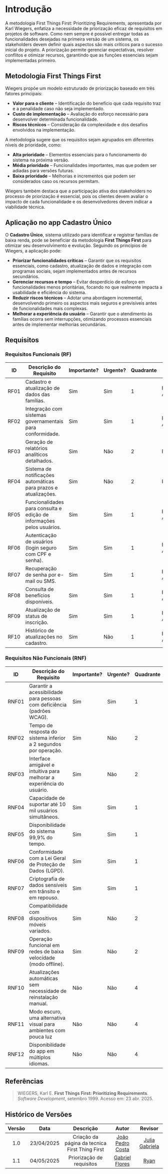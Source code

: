# Introdução

A metodologia First Things First: Prioritizing Requirements, apresentada por Karl Wiegers, enfatiza a necessidade de priorização eficaz de requisitos em projetos de software. Como nem sempre é possível entregar todas as funcionalidades desejadas na primeira versão de um sistema, os stakeholders devem definir quais aspectos são mais críticos para o sucesso inicial do projeto. A priorização permite gerenciar expectativas, resolver conflitos e otimizar recursos, garantindo que as funções essenciais sejam implementadas primeiro.

## Metodologia First Things First
Wiegers propõe um modelo estruturado de priorização baseado em três fatores principais:
- **Valor para o cliente** – Identificação do benefício que cada requisito traz e a penalidade caso não seja implementado.
- **Custo de implementação** – Avaliação do esforço necessário para desenvolver determinada funcionalidade.
- **Riscos técnicos** – Consideração da complexidade e dos desafios envolvidos na implementação.

A metodologia sugere que os requisitos sejam agrupados em diferentes níveis de prioridade, como:
- **Alta prioridade** – Elementos essenciais para o funcionamento do sistema na próxima versão.
- **Média prioridade** – Funcionalidades importantes, mas que podem ser adiadas para versões futuras.
- **Baixa prioridade** – Melhorias e incrementos que podem ser considerados caso os recursos permitam.

Wiegers também destaca que a participação ativa dos stakeholders no processo de priorização é essencial, pois os clientes devem avaliar o impacto de cada funcionalidade e os desenvolvedores devem indicar a viabilidade técnica.

## Aplicação no app Cadastro Único
O **Cadastro Único**, sistema utilizado para identificar e registrar famílias de baixa renda, pode se beneficiar da metodologia **First Things First** para otimizar seu desenvolvimento e evolução. Seguindo os princípios de Wiegers, a aplicação pode:
- **Priorizar funcionalidades críticas** – Garantir que os requisitos essenciais, como cadastro, atualização de dados e integração com programas sociais, sejam implementados antes de recursos secundários.
- **Gerenciar recursos e tempo** – Evitar desperdício de esforço em funcionalidades menos prioritárias, focando no que realmente impacta a usabilidade e eficiência do sistema.
- **Reduzir riscos técnicos** – Adotar uma abordagem incremental, desenvolvendo primeiro os aspectos mais seguros e previsíveis antes de funcionalidades mais complexas.
- **Melhorar a experiência do usuário** – Garantir que o atendimento às famílias ocorra sem interrupções, otimizando processos essenciais antes de implementar melhorias secundárias.

## Requisitos

### Requisitos Funcionais (RF)

| **ID**  | **Descrição do Requisito** | **Importante?** | **Urgente?**| **Quadrante** | **Ação** |
|---------|----------------------------|-----------------|-------------|---------------|----------|
| RF01   | Cadastro e atualização de dados das famílias.               | Sim | Sim | 1 | Fazer Agora |
| RF02   | Integração com sistemas governamentais para conformidade.   | Sim | Sim | 1 | Fazer Agora |
| RF03   | Geração de relatórios analíticos detalhados.                | Sim | Não | 2 | Planejar |
| RF04   | Sistema de notificações automáticas para prazos e atualizações. | Sim | Não | 2 | Planejar |
| RF05   | Funcionalidades para consulta e edição de informações pelos usuários. | Sim | Sim | 1 | Fazer Agora |
| RF06   | Autenticação de usuários (login seguro com CPF e senha).       | Sim | Sim | 1 | Fazer Agora |
| RF07   | Recuperação de senha por e-mail ou SMS.                        | Sim | Sim | 1 | Fazer Agora |
| RF08   | Consulta de benefícios disponíveis.                            | Sim | Sim | 1 | Fazer Agora |
| RF09   | Atualização de status de inscrição.                            | Sim | Sim | 1 | Fazer Agora |
| RF10   | Histórico de atualizações no cadastro.                         | Sim | Não | 1 | Fazer Agora |


### Requisitos Não Funcionais (RNF)

| **ID**  | **Descrição do Requisito** | **Importante?** | **Urgente?**| **Quadrante** | **Ação** |
|---------|----------------------------|-----------------|-------------|---------------|----------|
| RNF01  | Garantir a acessibilidade para pessoas com deficiência (padrões WCAG). | Sim | Sim | 1 | Fazer Agora |
| RNF02  | Tempo de resposta do sistema inferior a 2 segundos por operação. | Sim | Não | 2 | Planejar |
| RNF03  | Interface amigável e intuitiva para melhorar a experiência do usuário. | Sim | Não | 2 | Planejar |
| RNF04  | Capacidade de suportar até 10 mil usuários simultâneos.      | Sim | Sim | 1 | Fazer Agora |
| RNF05  | Disponibilidade do sistema 99,9% do tempo.                  | Sim | Sim | 1 | Fazer Agora |
| RNF06  | Conformidade com a Lei Geral de Proteção de Dados (LGPD).       | Sim | Sim | 1 | Fazer Agora |
| RNF07  | Criptografia de dados sensíveis em trânsito e em repouso.       | Sim | Sim | 1 | Fazer Agora |
| RNF08  | Compatibilidade com dispositivos móveis variados.              | Sim | Não | 2 | Planejar |
| RNF09  | Operação funcional em redes de baixa velocidade (modo offline). | Sim | Não | 2 | Planejar |
| RNF10  | Atualizações automáticas sem necessidade de reinstalação manual. | Não | Não | 4 | Eliminar |
| RNF11  | Modo escuro, uma alternativa visual para ambientes com pouca luz  | Não | Não | 4 | Eliminar |
| RNF12  | Disponibilidade do app em múltiplos idiomas.          | Não | Não | 4 | Eliminar |

## Referências

> WIEGERS, Karl E. **First Things First: Prioritizing Requirements**. *Software Development*, setembro 1999. Acesso em: 23 abr. 2025.

## Histórico de Versões

| Versão | Data | Descrição  | Autor        | Revisor |
| :-----: | :----: | :----------: | :------------: | :--------: |
| 1.0    | 23/04/2025 | Criação da página da tecnica First Thing First| [João Pedro Costa](https://github.com/johnaopedro)                   | [Julia Gabriela](https://github.com/JuliaGabP)                      |
| 1.1 | 04/05/2025 | Priorização de requisitos | [Gabriel Flores](https://github.com/Gabrielfcoelho) | [Ryan](https://github.com/RA-Salles) |